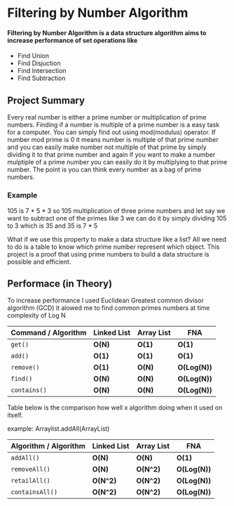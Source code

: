 # Filtering by Number Algorithm

#### Filtering by Number Algorithm is a data structure algorithm aims to increase performance of set operations like
- Find Union
- Find Disjuction
- Find Intersection
- Find Subtraction

## Project Summary

Every real number is either a prime number or multiplication of prime numbers. Finding if a number is multiple of a prime number is a easy task for a computer. You can simply find out using mod(modulus) operator. If number mod prime is 0 it means number is multiple of that prime number and you can easily make number not multiple of that prime by simply dividing it to that prime number and again if you want to make a number mulptiple of a prime number you can easily do it by multiplying to that prime number. The point is you can think every number as a bag of prime numbers. 

### Example

105 is 7 * 5 * 3 so 105 multiplication of three prime numbers and let say we want to subtract one of the primes like 3 we can do it by simply dividing 105 to 3 which is 35 and 35 is 7 * 5

What if we use this property to make a data structure like a list?
All we need to do is a table to know which prime number represent which object.
This project is a proof that using prime numbers to build a data structure is possible and efficient.

## Performace (in Theory)

To increase performance I used Euclidean Greatest common divisor algorithm (GCD) it alowed me to find common primes numbers at time complexity of Log N

Command / Algorithm | Linked List | Array List | FNA
--- | --- | --- | ---
 `get()` | **O(N)** | **O(1)** | **O(1)** 
 `add()` | **O(1)** | **O(1)** | **O(1)** 
 `remove()` | **O(1)** | **O(N)** | **O(Log(N))** 
 `find()` | **O(N)** | **O(N)** | **O(Log(N))** 
 `contains()` | **O(N)** | **O(N)** | **O(Log(N))** 
 
 Table below is the comparison how well x algorithm doing when it used on itself.
 
 example: Arraylist.addAll(ArrayList)
 
 Algorithm / Algorithm | Linked List | Array List | FNA
--- | --- | --- | ---
 `addAll()` | **O(N)** | **O(N)** | **O(1)** 
 `removeAll()` | **O(N)** | **O(N^2)** | **O(Log(N))** 
 `retailAll()` | **O(N^2)** | **O(N^2)** | **O(Log(N))** 
 `containsAll()` | **O(N^2)** | **O(N^2)** | **O(Log(N))** 
